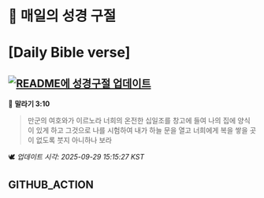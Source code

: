 # 🙏 매일의 성경 구절
# [Daily Bible verse]
## [![README에 성경구절 업데이트](https://github.com/DONGSUKA/first_test/actions/workflows/update-readme-bible.yml/badge.svg)](https://github.com/DONGSUKA/first_test/actions/workflows/update-readme-bible.yml)
<!-- START_BIBLE_VERSE -->
📖 **말라기 3:10**
> 만군의 여호와가 이르노라 너희의 온전한 십일조를 창고에 들여 나의 집에 양식이 있게 하고 그것으로 나를 시험하여 내가 하늘 문을 열고 너희에게 복을 쌓을 곳이 없도록 붓지 아니하나 보라

🕊️ _업데이트 시각: 2025-09-29 15:15:27 KST_
  <!-- END_BIBLE_VERSE -->
## GITHUB_ACTION
